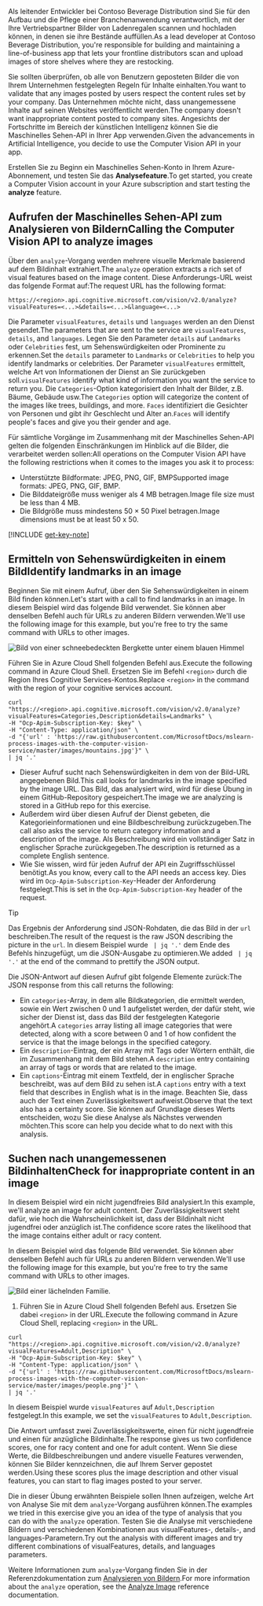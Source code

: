 <span data-ttu-id="e5d65-101">Als leitender Entwickler bei Contoso Beverage Distribution sind Sie für den Aufbau und die Pflege einer Branchenanwendung verantwortlich, mit der Ihre Vertriebspartner Bilder von Ladenregalen scannen und hochladen können, in denen sie ihre Bestände auffüllen.</span><span class="sxs-lookup"><span data-stu-id="e5d65-101">As a lead developer at Contoso Beverage Distribution, you're responsible for building and maintaining a line-of-business app that lets your frontline distributors scan and upload images of store shelves where they are restocking.</span></span> 

<span data-ttu-id="e5d65-102">Sie sollten überprüfen, ob alle von Benutzern geposteten Bilder die von Ihrem Unternehmen festgelegten Regeln für Inhalte einhalten.</span><span class="sxs-lookup"><span data-stu-id="e5d65-102">You want to validate that any images posted by users respect the content rules set by your company.</span></span> <span data-ttu-id="e5d65-103">Das Unternehmen möchte nicht, dass unangemessene Inhalte auf seinen Websites veröffentlicht werden.</span><span class="sxs-lookup"><span data-stu-id="e5d65-103">The company doesn't want inappropriate content posted to company sites.</span></span> <span data-ttu-id="e5d65-104">Angesichts der Fortschritte im Bereich der künstlichen Intelligenz können Sie die Maschinelles Sehen-API in Ihrer App verwenden.</span><span class="sxs-lookup"><span data-stu-id="e5d65-104">Given the advancements in Artificial Intelligence, you decide to use the Computer Vision API in your app.</span></span> 

<span data-ttu-id="e5d65-105">Erstellen Sie zu Beginn ein Maschinelles Sehen-Konto in Ihrem Azure-Abonnement, und testen Sie das **Analysefeature**.</span><span class="sxs-lookup"><span data-stu-id="e5d65-105">To get started, you create a Computer Vision account in your Azure subscription and start testing the **analyze** feature.</span></span>

## <a name="calling-the-computer-vision-api-to-analyze-images"></a><span data-ttu-id="e5d65-106">Aufrufen der Maschinelles Sehen-API zum Analysieren von Bildern</span><span class="sxs-lookup"><span data-stu-id="e5d65-106">Calling the Computer Vision API to analyze images</span></span>

<span data-ttu-id="e5d65-107">Über den `analyze`-Vorgang werden mehrere visuelle Merkmale basierend auf dem Bildinhalt extrahiert.</span><span class="sxs-lookup"><span data-stu-id="e5d65-107">The `analyze` operation extracts a rich set of visual features based on the image content.</span></span> <span data-ttu-id="e5d65-108">Diese Anforderungs-URL weist das folgende Format auf:</span><span class="sxs-lookup"><span data-stu-id="e5d65-108">The request URL has the following format:</span></span>

`https://<region>.api.cognitive.microsoft.com/vision/v2.0/analyze?visualFeatures=<...>&details=<...>&language=<...>`

<span data-ttu-id="e5d65-109">Die Parameter `visualFeatures`, `details` und `languages` werden an den Dienst gesendet.</span><span class="sxs-lookup"><span data-stu-id="e5d65-109">The parameters that are sent to the service are `visualFeatures`, `details`, and `languages`.</span></span> <span data-ttu-id="e5d65-110">Legen Sie den Parameter `details` auf `Landmarks` oder `Celebrities` fest, um Sehenswürdigkeiten oder Prominente zu erkennen.</span><span class="sxs-lookup"><span data-stu-id="e5d65-110">Set the `details` parameter to `Landmarks` or `Celebrities` to help you identify landmarks or celebrities.</span></span> <span data-ttu-id="e5d65-111">Der Parameter `visualFeatures` ermittelt, welche Art von Informationen der Dienst an Sie zurückgeben soll.</span><span class="sxs-lookup"><span data-stu-id="e5d65-111">`visualFeatures` identify what kind of information you want the service to return you.</span></span> <span data-ttu-id="e5d65-112">Die `Categories`-Option kategorisiert den Inhalt der Bilder, z.B. Bäume, Gebäude usw.</span><span class="sxs-lookup"><span data-stu-id="e5d65-112">The `Categories` option will categorize the content of the images like trees, buildings, and more.</span></span> <span data-ttu-id="e5d65-113">`Faces` identifiziert die Gesichter von Personen und gibt ihr Geschlecht und Alter an.</span><span class="sxs-lookup"><span data-stu-id="e5d65-113">`Faces` will identify people's faces and give you their gender and age.</span></span>

<span data-ttu-id="e5d65-114">Für sämtliche Vorgänge im Zusammenhang mit der Maschinelles Sehen-API gelten die folgenden Einschränkungen im Hinblick auf die Bilder, die verarbeitet werden sollen:</span><span class="sxs-lookup"><span data-stu-id="e5d65-114">All operations on the Computer Vision API have the following restrictions when it comes to the images you ask it to process:</span></span>

- <span data-ttu-id="e5d65-115">Unterstützte Bildformate: JPEG, PNG, GIF, BMP</span><span class="sxs-lookup"><span data-stu-id="e5d65-115">Supported image formats: JPEG, PNG, GIF, BMP.</span></span> 
- <span data-ttu-id="e5d65-116">Die Bilddateigröße muss weniger als 4 MB betragen.</span><span class="sxs-lookup"><span data-stu-id="e5d65-116">Image file size must be less than  4 MB.</span></span>
- <span data-ttu-id="e5d65-117">Die Bildgröße muss mindestens 50 × 50 Pixel betragen.</span><span class="sxs-lookup"><span data-stu-id="e5d65-117">Image dimensions must be at least 50 x 50.</span></span>

[!INCLUDE [get-key-note](./get-key.md)]

## <a name="identify-landmarks-in-an-image"></a><span data-ttu-id="e5d65-118">Ermitteln von Sehenswürdigkeiten in einem Bild</span><span class="sxs-lookup"><span data-stu-id="e5d65-118">Identify landmarks in an image</span></span>

<span data-ttu-id="e5d65-119">Beginnen Sie mit einem Aufruf, über den Sie Sehenswürdigkeiten in einem Bild finden können.</span><span class="sxs-lookup"><span data-stu-id="e5d65-119">Let's start with a call to find landmarks in an image.</span></span> <span data-ttu-id="e5d65-120">In diesem Beispiel wird das folgende Bild verwendet. Sie können aber denselben Befehl auch für URLs zu anderen Bildern verwenden.</span><span class="sxs-lookup"><span data-stu-id="e5d65-120">We'll use the following image for this example, but you're free to try the same command with URLs to other images.</span></span> 

![Bild von einer schneebedeckten Bergkette unter einem blauen Himmel](../media/3-mountains.jpg)

<span data-ttu-id="e5d65-122">Führen Sie in Azure Cloud Shell folgenden Befehl aus.</span><span class="sxs-lookup"><span data-stu-id="e5d65-122">Execute the following command in Azure Cloud Shell.</span></span> <span data-ttu-id="e5d65-123">Ersetzen Sie im Befehl `<region>` durch die Region Ihres Cognitive Services-Kontos.</span><span class="sxs-lookup"><span data-stu-id="e5d65-123">Replace `<region>` in the command with the region of your cognitive services account.</span></span>

```azurecli
curl "https://<region>.api.cognitive.microsoft.com/vision/v2.0/analyze?visualFeatures=Categories,Description&details=Landmarks" \
-H "Ocp-Apim-Subscription-Key: $key" \
-H "Content-Type: application/json" \
-d "{'url' : 'https://raw.githubusercontent.com/MicrosoftDocs/mslearn-process-images-with-the-computer-vision-service/master/images/mountains.jpg'}" \
| jq '.'
```

- <span data-ttu-id="e5d65-124">Dieser Aufruf sucht nach Sehenswürdigkeiten in dem von der Bild-URL angegebenen Bild.</span><span class="sxs-lookup"><span data-stu-id="e5d65-124">This call looks for landmarks in the image specified by the image URL.</span></span> <span data-ttu-id="e5d65-125">Das Bild, das analysiert wird, wird für diese Übung in einem GitHub-Repository gespeichert.</span><span class="sxs-lookup"><span data-stu-id="e5d65-125">The image we are analyzing is stored in a GitHub repo for this exercise.</span></span> 
- <span data-ttu-id="e5d65-126">Außerdem wird über diesen Aufruf der Dienst gebeten, die Kategorieinformationen und eine Bildbeschreibung zurückzugeben.</span><span class="sxs-lookup"><span data-stu-id="e5d65-126">The call also asks the service to return category information and a description of the image.</span></span> <span data-ttu-id="e5d65-127">Als Beschreibung wird ein vollständiger Satz in englischer Sprache zurückgegeben.</span><span class="sxs-lookup"><span data-stu-id="e5d65-127">The description is returned as a complete English sentence.</span></span> 
- <span data-ttu-id="e5d65-128">Wie Sie wissen, wird für jeden Aufruf der API ein Zugriffsschlüssel benötigt.</span><span class="sxs-lookup"><span data-stu-id="e5d65-128">As you know, every call to the API needs an access key.</span></span> <span data-ttu-id="e5d65-129">Dies wird im `Ocp-Apim-Subscription-Key`-Header der Anforderung festgelegt.</span><span class="sxs-lookup"><span data-stu-id="e5d65-129">This is set in the `Ocp-Apim-Subscription-Key` header of the request.</span></span> 

> [!TIP]
> <span data-ttu-id="e5d65-130">Das Ergebnis der Anforderung sind JSON-Rohdaten, die das Bild in der `url` beschreiben.</span><span class="sxs-lookup"><span data-stu-id="e5d65-130">The result of the request is the raw JSON describing the picture in the `url`.</span></span> <span data-ttu-id="e5d65-131">In diesem Beispiel wurde ` | jq '.'` dem Ende des Befehls hinzugefügt, um die JSON-Ausgabe zu optimieren.</span><span class="sxs-lookup"><span data-stu-id="e5d65-131">We added ` | jq '.'` at the end of the command to prettify the JSON output.</span></span>

<span data-ttu-id="e5d65-132">Die JSON-Antwort auf diesen Aufruf gibt folgende Elemente zurück:</span><span class="sxs-lookup"><span data-stu-id="e5d65-132">The JSON response from this call returns the following:</span></span>

- <span data-ttu-id="e5d65-133">Ein `categories`-Array, in dem alle Bildkategorien, die ermittelt werden, sowie ein Wert zwischen 0 und 1 aufgelistet werden, der dafür steht, wie sicher der Dienst ist, dass das Bild der festgelegten Kategorie angehört.</span><span class="sxs-lookup"><span data-stu-id="e5d65-133">A `categories` array listing all image categories that were detected, along with a score between 0 and 1 of how confident the service is that the image belongs in the specified category.</span></span>
- <span data-ttu-id="e5d65-134">Ein `description`-Eintrag, der ein Array mit Tags oder Wörtern enthält, die im Zusammenhang mit dem Bild stehen.</span><span class="sxs-lookup"><span data-stu-id="e5d65-134">A `description` entry containing an array of tags or words that are related to the image.</span></span>
- <span data-ttu-id="e5d65-135">Ein `captions`-Eintrag mit einem Textfeld, der in englischer Sprache beschreibt, was auf dem Bild zu sehen ist.</span><span class="sxs-lookup"><span data-stu-id="e5d65-135">A `captions` entry with a text field that describes in English what is in the image.</span></span> <span data-ttu-id="e5d65-136">Beachten Sie, dass auch der Text einen Zuverlässigkeitswert aufweist.</span><span class="sxs-lookup"><span data-stu-id="e5d65-136">Observe that the text also has a certainty score.</span></span> <span data-ttu-id="e5d65-137">Sie können auf Grundlage dieses Werts entscheiden, wozu Sie diese Analyse als Nächstes verwenden möchten.</span><span class="sxs-lookup"><span data-stu-id="e5d65-137">This score can help you decide what to do next with this analysis.</span></span>


## <a name="check-for-inappropriate-content-in-an-image"></a><span data-ttu-id="e5d65-138">Suchen nach unangemessenen Bildinhalten</span><span class="sxs-lookup"><span data-stu-id="e5d65-138">Check for inappropriate content in an image</span></span>

<span data-ttu-id="e5d65-139">In diesem Beispiel wird ein nicht jugendfreies Bild analysiert.</span><span class="sxs-lookup"><span data-stu-id="e5d65-139">In this example, we'll analyze an image for adult content.</span></span> <span data-ttu-id="e5d65-140">Der Zuverlässigkeitswert steht dafür, wie hoch die Wahrscheinlichkeit ist, dass der Bildinhalt nicht jugendfrei oder anzüglich ist.</span><span class="sxs-lookup"><span data-stu-id="e5d65-140">The confidence score rates the likelihood that the image contains either adult or racy content.</span></span> 

<span data-ttu-id="e5d65-141">In diesem Beispiel wird das folgende Bild verwendet. Sie können aber denselben Befehl auch für URLs zu anderen Bildern verwenden.</span><span class="sxs-lookup"><span data-stu-id="e5d65-141">We'll use the following image for this example, but you're free to try the same command with URLs to other images.</span></span> 

![Bild einer lächelnden Familie.](../media/3-people.png)

1. <span data-ttu-id="e5d65-143">Führen Sie in Azure Cloud Shell folgenden Befehl aus. Ersetzen Sie dabei `<region>` in der URL.</span><span class="sxs-lookup"><span data-stu-id="e5d65-143">Execute the following command in Azure Cloud Shell, replacing `<region>` in the URL.</span></span>

```azurecli
curl "https://<region>.api.cognitive.microsoft.com/vision/v2.0/analyze?visualFeatures=Adult,Description" \
-H "Ocp-Apim-Subscription-Key: $key" \
-H "Content-Type: application/json" \
-d "{'url' : 'https://raw.githubusercontent.com/MicrosoftDocs/mslearn-process-images-with-the-computer-vision-service/master/images/people.png'}" \
| jq '.'
```

<span data-ttu-id="e5d65-144">In diesem Beispiel wurde `visualFeatures` auf `Adult,Description` festgelegt.</span><span class="sxs-lookup"><span data-stu-id="e5d65-144">In this example, we set the `visualFeatures` to `Adult,Description`.</span></span> 

<span data-ttu-id="e5d65-145">Die Antwort umfasst zwei Zuverlässigkeitswerte, einen für nicht jugendfreie und einen für anzügliche Bildinhalte.</span><span class="sxs-lookup"><span data-stu-id="e5d65-145">The response gives us two confidence scores, one for racy content and one for adult content.</span></span> <span data-ttu-id="e5d65-146">Wenn Sie diese Werte, die Bildbeschreibungen und andere visuelle Features verwenden, können Sie Bilder kennzeichnen, die auf Ihrem Server gepostet werden.</span><span class="sxs-lookup"><span data-stu-id="e5d65-146">Using these scores plus the image description and other visual features, you can start to flag images posted to your server.</span></span>

<span data-ttu-id="e5d65-147">Die in dieser Übung erwähnten Beispiele sollen Ihnen aufzeigen, welche Art von Analyse Sie mit dem `analyze`-Vorgang ausführen können.</span><span class="sxs-lookup"><span data-stu-id="e5d65-147">The examples we tried in this exercise give you an idea of the type of analysis that you can do with the `analyze` operation.</span></span> <span data-ttu-id="e5d65-148">Testen Sie die Analyse mit verschiedene Bildern und verschiedenen Kombinationen aus visualFeatures-, details-, and languages-Parametern.</span><span class="sxs-lookup"><span data-stu-id="e5d65-148">Try out the analysis with different images and try different combinations of visualFeatures, details, and languages parameters.</span></span>

<span data-ttu-id="e5d65-149">Weitere Informationen zum `analyze`-Vorgang finden Sie in der Referenzdokumentation zum [Analysieren von Bildern](https://westus.dev.cognitive.microsoft.com/docs/services/5adf991815e1060e6355ad44/operations/56f91f2e778daf14a499e1fa).</span><span class="sxs-lookup"><span data-stu-id="e5d65-149">For more information about the `analyze` operation, see the [Analyze Image](https://westus.dev.cognitive.microsoft.com/docs/services/5adf991815e1060e6355ad44/operations/56f91f2e778daf14a499e1fa) reference documentation.</span></span>